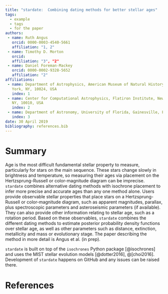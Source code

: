 ```yaml
---
title: "stardate:  Combining dating methods for better stellar ages"
tags:
  - example
  - tags
  - for the paper
authors:
 - name: Ruth Angus
   orcid: 0000-0003-4540-5661
   affiliation: "1, 2"
 - name: Timothy D. Morton
   orcid:
   affiliation: "3", "2"
 - name: Daniel Foreman-Mackey
   orcid: 0000-0002-9328-5652
   affiliation: "2"
affiliations:
 - name: Department of Astrophysics, American Museum of Natural History, New
   York, NY, 10024, USA
   index: 1
 - name: Center for Computational Astrophysics, Flatiron Institute, New York,
   NY, 10010, USA
   index: 2
 - name: Department of Astronomy, University of Florida, Gainesville, FL, USA
   index: 3
date: 30 April 2019
bibliography: references.bib
---
```


# Summary

Age is the most difficult fundamental stellar property to measure,
particularly for stars on the main sequence.
These stars change slowly in brightness and temperature, so measuring their
ages via placement on the Hertzsprung-Russell or color-magnitude diagram can
be imprecise.
``stardate`` combines alternative dating methods with isochrone placement to
infer more precise and accurate ages than any one method alone.
Users provide observable stellar properties that place stars on a
Hertzsprung-Russell or color-magnitude diagram, such as apparent magnitudes,
parallax, plus spectroscopic parameters and asteroseismic parameters (if
available).
They can also provide other information relating to stellar age, such as a
rotation period.
Based on these observables, ``stardate`` combines the different dating methods
to estimate posterior probability density functions over stellar age, as well
as other parameters such as distance, extinction, metallicity and mass or
evolutionary stage.
The paper describing the method in more detail is Angus et al. (in prep).

``stardate`` is built on top of the ``isochrones`` Python package
[@isochrones] and uses the MIST stellar evolution models [@dotter2016],
@[choi2016].
Development of ``stardate`` happens on GitHub and any issues can be raised
there.

# References
